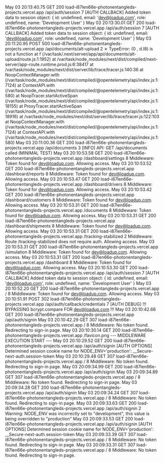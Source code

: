 
May 03 20:13:40.75
GET
200
load-i87len66e-photonentangleds-projects.vercel.app
/api/auth/session
7
[AUTH CALLBACK] Added token data to session object: { id: undefined, email: 'dev@loadup.com', role: undefined, name: 'Development User' }
May 03 20:13:30.01
GET
200
load-i87len66e-photonentangleds-projects.vercel.app
/api/auth/session
7
[AUTH CALLBACK] Added token data to session object: { id: undefined, email: 'dev@loadup.com', role: undefined, name: 'Development User' }
May 03 20:11:20.95
POST
500
load-i87len66e-photonentangleds-projects.vercel.app
/api/documents/alt-upload
2
⨯ TypeError: (0 , d.I8) is not a function at f (/var/task/.next/server/app/api/documents/alt-upload/route.js:1:1952) at /var/task/node_modules/next/dist/compiled/next-server/app-route.runtime.prod.js:6:38417 at /var/task/node_modules/next/dist/server/lib/trace/tracer.js:140:36 at NoopContextManager.with (/var/task/node_modules/next/dist/compiled/@opentelemetry/api/index.js:1:7124) at ContextAPI.with (/var/task/node_modules/next/dist/compiled/@opentelemetry/api/index.js:1:580) at NoopTracer.startActiveSpan (/var/task/node_modules/next/dist/compiled/@opentelemetry/api/index.js:1:18155) at ProxyTracer.startActiveSpan (/var/task/node_modules/next/dist/compiled/@opentelemetry/api/index.js:1:18916) at /var/task/node_modules/next/dist/server/lib/trace/tracer.js:122:103 at NoopContextManager.with (/var/task/node_modules/next/dist/compiled/@opentelemetry/api/index.js:1:7124) at ContextAPI.with (/var/task/node_modules/next/dist/compiled/@opentelemetry/api/index.js:1:580)
May 03 20:11:00.36
GET
200
load-i87len66e-photonentangleds-projects.vercel.app
/api/documents
3
[INFO] API: GET /api/documents called (MINIMAL TEST)
May 03 20:10:53.58
GET
200
load-i87len66e-photonentangleds-projects.vercel.app
/dashboard/settings
8
Middleware: Token found for dev@loadup.com. Allowing access.
May 03 20:10:53.52
GET
200
load-i87len66e-photonentangleds-projects.vercel.app
/dashboard/reports
8
Middleware: Token found for dev@loadup.com. Allowing access.
May 03 20:10:53.47
GET
200
load-i87len66e-photonentangleds-projects.vercel.app
/dashboard/drivers
8
Middleware: Token found for dev@loadup.com. Allowing access.
May 03 20:10:53.42
GET
200
load-i87len66e-photonentangleds-projects.vercel.app
/dashboard/customers
8
Middleware: Token found for dev@loadup.com. Allowing access.
May 03 20:10:53.31
GET
200
load-i87len66e-photonentangleds-projects.vercel.app
/documents
8
Middleware: Token found for dev@loadup.com. Allowing access.
May 03 20:10:53.31
GET
200
load-i87len66e-photonentangleds-projects.vercel.app
/dashboard/shipments
8
Middleware: Token found for dev@loadup.com. Allowing access.
May 03 20:10:53.31
GET
200
load-i87len66e-photonentangleds-projects.vercel.app
/tracking-stabilized
2
Middleware: Route /tracking-stabilized does not require auth. Allowing access.
May 03 20:10:53.31
GET
200
load-i87len66e-photonentangleds-projects.vercel.app
/simulation
8
Middleware: Token found for dev@loadup.com. Allowing access.
May 03 20:10:53.31
GET
200
load-i87len66e-photonentangleds-projects.vercel.app
/dashboard
8
Middleware: Token found for dev@loadup.com. Allowing access.
May 03 20:10:53.30
GET
200
load-i87len66e-photonentangleds-projects.vercel.app
/api/auth/session
7
[AUTH CALLBACK] Added token data to session object: { id: undefined, email: 'dev@loadup.com', role: undefined, name: 'Development User' }
May 03 20:10:52.20
GET
200
load-i87len66e-photonentangleds-projects.vercel.app
/
8
Middleware: Token found for dev@loadup.com. Allowing access.
May 03 20:10:51.91
POST
302
load-i87len66e-photonentangleds-projects.vercel.app
/api/auth/callback/credentials
7
[AUTH DEBUG] !!! BYPASSING bcrypt.compare FOR dev@loadup.com !!!
May 03 20:10:42.66
GET
200
load-i87len66e-photonentangleds-projects.vercel.app
/api/auth/signin
May 03 20:10:42.29
GET
307
load-i87len66e-photonentangleds-projects.vercel.app
/
8
Middleware: No token found. Redirecting to sign-in page.
May 03 20:10:30.14
GET
200
load-i87len66e-photonentangleds-projects.vercel.app
/favicon.png
--- MIDDLEWARE EXECUTION START ---
May 03 20:10:29.52
GET
200
load-i87len66e-photonentangleds-projects.vercel.app
/api/auth/signin
[AUTH OPTIONS] Determined session cookie name for NODE_ENV='production': __Secure-next-auth.session-token
May 03 20:10:29.48
GET
307
load-i87len66e-photonentangleds-projects.vercel.app
/
8
Middleware: No token found. Redirecting to sign-in page.
May 03 20:09:34.99
GET
200
load-i87len66e-photonentangleds-projects.vercel.app
/api/auth/signin
May 03 20:09:34.89
GET
307
load-i87len66e-photonentangleds-projects.vercel.app
/
8
Middleware: No token found. Redirecting to sign-in page.
May 03 20:09:34.28
GET
200
load-i87len66e-photonentangleds-projects.vercel.app
/api/auth/signin
May 03 20:09:34.24
GET
307
load-i87len66e-photonentangleds-projects.vercel.app
/
8
Middleware: No token found. Redirecting to sign-in page.
May 03 20:09:33.63
GET
200
load-i87len66e-photonentangleds-projects.vercel.app
/api/auth/signin
2
Warning: NODE_ENV was incorrectly set to "development", this value is being overridden to "production"
May 03 20:09:33.53
GET
200
load-i87len66e-photonentangleds-projects.vercel.app
/api/auth/signin
[AUTH OPTIONS] Determined session cookie name for NODE_ENV='production': __Secure-next-auth.session-token
May 03 20:09:33.39
GET
307
load-i87len66e-photonentangleds-projects.vercel.app
/
8
Middleware: No token found. Redirecting to sign-in page.
May 03 20:09:33.31
GET
307
load-i87len66e-photonentangleds-projects.vercel.app
/
8
Middleware: No token found. Redirecting to sign-in page.
